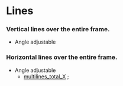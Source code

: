 # Lines

### Vertical lines over the entire frame.
   - Angle adjustable

### Horizontal lines over the entire frame.
   - Angle adjustable
      - [multilines_total_X](multilines_total_X.md) ; ![[](images/multilines_total_X-thumbnail.png)](multilines_total_X.png)
